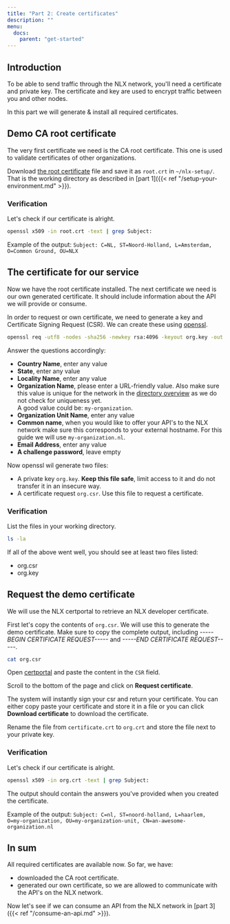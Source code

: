 ```yaml
---
title: "Part 2: Create certificates"
description: ""
menu:
  docs:
    parent: "get-started"
---
```


## Introduction

To be able to send traffic through the NLX network, you'll need a certificate and private key.
The certificate and key are used to encrypt traffic between you and other nodes.

In this part we will generate & install all required certificates.

## Demo CA root certificate

The very first certificate we need is the CA root certificate. 
This one is used to validate certificates of other organizations.
 
Download [the root certificate](https://certportal.demo.nlx.io/root.crt) file and save it as `root.crt` in `~/nlx-setup/`.
That is the working directory as described in [part 1]({{< ref "/setup-your-environment.md" >}}).

### Verification

Let's check if our certificate is alright.

```bash
openssl x509 -in root.crt -text | grep Subject:
```

Example of the output: `Subject: C=NL, ST=Noord-Holland, L=Amsterdam, O=Common Ground, OU=NLX`

## The certificate for our service

Now we have the root certificate installed. The next certificate we need is our own generated certificate.
It should include information about the API we will provide or consume.

In order to request or own certificate, we need to generate a key and Certificate Signing Request (CSR). 
We can create these using [openssl](https://www.openssl.org/).

```bash
openssl req -utf8 -nodes -sha256 -newkey rsa:4096 -keyout org.key -out org.csr
```

Answer the questions accordingly:

- **Country Name**, enter any value
- **State**, enter any value
- **Locality Name**, enter any value
- **Organization Name**, please enter a URL-friendly value. Also make sure this value is unique for the network in the [directory overview](https://directory.demo.nlx.io) as we do not check for uniqueness yet.<br>A good value could be: `my-organization`.
- **Organization Unit Name**, enter any value
- **Common name**, when you would like to offer your API's to the NLX network make sure this corresponds to your external hostname. For this guide we will use `my-organization.nl`.
- **Email Address**, enter any value
- **A challenge password**, leave empty

Now openssl wil generate two files:

- A private key `org.key`.  **Keep this file safe**, limit access to it and do not transfer it in an insecure way.
- A certificate request `org.csr`. Use this file to request a certificate.

### Verification

List the files in your working directory.

```bash
ls -la
```

If all of the above went well, you should see at least two files listed:

* org.csr
* org.key

## Request the demo certificate

We will use the NLX certportal to retrieve an NLX developer certificate.

First let's copy the contents of `org.csr`. We will use this to generate the demo certificate.
Make sure to copy the complete output, including *-----BEGIN CERTIFICATE REQUEST-----* and *-----END CERTIFICATE REQUEST-----*.

```bash
cat org.csr
```
 
Open [certportal](https://certportal.demo.nlx.io) and paste the content in the `CSR` field.
 
Scroll to the bottom of the page and click on **Request certificate**. 

The system will instantly sign your csr and return your certificate. 
You can either copy paste your certificate and store it in a file or you can click **Download certificate** to download the certificate. 

Rename the file from `certificate.crt` to `org.crt` and store the file next to your private key.

### Verification

Let's check if our certificate is alright.

```bash
openssl x509 -in org.crt -text | grep Subject:
```

The output should contain the answers you've provided when you created the certificate.

Example of the output: `Subject: C=nl, ST=noord-holland, L=haarlem, O=my-organization, OU=my-organization-unit, CN=an-awesome-organization.nl`


## In sum

All required certificates are available now. So far, we have:

- downloaded the CA root certificate.
- generated our own certificate, so we are allowed to communicate with the API's on the NLX network.

Now let's see if we can consume an API from the NLX network in [part 3]({{< ref "/consume-an-api.md" >}}).
 
